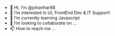 - 👋 Hi, I’m @johanhar88
- 👀 I’m interested in UI, FrontEnd Dev & IT Support!
- 🌱 I’m currently learning Javascript
- 💞️ I’m looking to collaborate on ...
- 📫 How to reach me ...

<!---
johanhar88/johanhar88 is a ✨ special ✨ repository because its `README.md` (this file) appears on your GitHub profile.
You can click the Preview link to take a look at your changes.
--->
